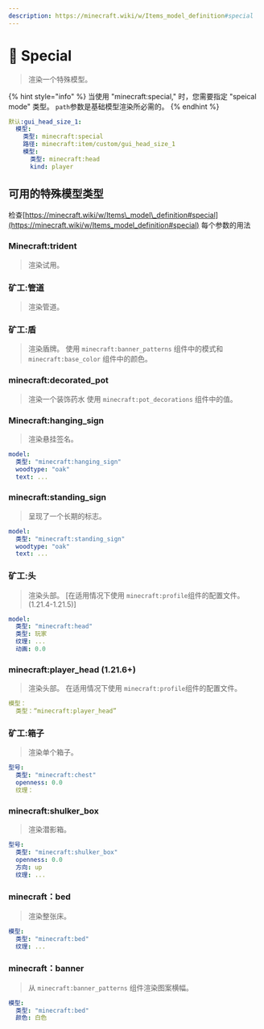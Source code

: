 ```yaml
---
description: https://minecraft.wiki/w/Items_model_definition#special
---
```


# 👻 Special

> 渲染一个特殊模型。

{% hint style="info" %}
当使用 "minecraft:special," 时，您需要指定 "speical mode" 类型。 `path`参数是基础模型渲染所必需的。
{% endhint %}

```yaml
默认:gui_head_size_1:
  模型:
    类型: minecraft:special
    路径: minecraft:item/custom/gui_head_size_1
    模型:
      类型: minecraft:head
      kind: player
```

## 可用的特殊模型类型

检查[https://minecraft.wiki/w/Items\_model\_definition#special](https://minecraft.wiki/w/Items_model_definition#special) 每个参数的用法

### Minecraft:trident

> 渲染试用。

### 矿工:管道

> 渲染管道。

### 矿工:盾

> 渲染盾牌。 使用 `minecraft:banner_patterns` 组件中的模式和 `minecraft:base_color` 组件中的颜色。

### minecraft:decorated\_pot

> 渲染一个装饰药水 使用 `minecraft:pot_decorations` 组件中的值。

### Minecraft:hanging\_sign

> 渲染悬挂签名。

```yaml
model:
  类型: "minecraft:hanging_sign"
  woodtype: "oak"
  text: ...
```

### minecraft:standing\_sign

> 呈现了一个长期的标志。

```yaml
model:
  类型: "minecraft:standing_sign"
  woodtype: "oak"
  text: ...
```

### 矿工:头

> 渲染头部。 \[在适用情况下使用 `minecraft:profile`组件的配置文件。 (1.21.4-1.21.5)]

```yaml
model:
  类型: "minecraft:head"
  类型: 玩家
  纹理: ...
  动画: 0.0
```

### minecraft:player\_head (1.21.6+)

> 渲染头部。 在适用情况下使用 `minecraft:profile`组件的配置文件。

```yaml
模型：
  类型：“minecraft:player_head”
```

### 矿工:箱子

> 渲染单个箱子。

```yaml
型号:
  类型: "minecraft:chest"
  openness: 0.0
  纹理：
```

### minecraft:**shulker\_box**

> 渲染潜影箱。

```yaml
型号:
  类型: "minecraft:shulker_box"
  openness: 0.0
  方向: up
  纹理: ...
```

### minecraft：**bed**

> 渲染整张床。

```yaml
模型:
  类型: "minecraft:bed"
  纹理: ...
```

### minecraft：**banner**

> 从 `minecraft:banner_patterns` 组件渲染图案横幅。

```yaml
模型:
  类型: "minecraft:bed"
  颜色: 白色
```

